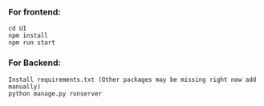 ### For frontend:
```
cd UI
npm install
npm run start
```

### For Backend:
```
Install requirements.txt (Other packages may be missing right now add manually)
python manage.py runserver
```